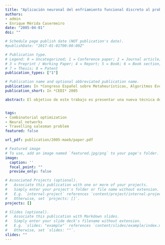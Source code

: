 ```yaml
---
title: "Aplicación neuronal del enfriamiento funcional discreto al problema del viajante"
authors:
- admin
- Enrique Mérida Casermeiro
date: "2005-04-01"
doi: ""

# Schedule page publish date (NOT publication's date).
#publishDate: "2017-01-01T00:00:00Z"

# Publication type.
# Legend: 0 = Uncategorized; 1 = Conference paper; 2 = Journal article;
# 3 = Preprint / Working Paper; 4 = Report; 5 = Book; 6 = Book section;
# 7 = Thesis; 8 = Patent
publication_types: ["1"]

# Publication name and optional abbreviated publication name.
publication: In *Congreso Español sobre Metaheurísticas, Algoritmos Evolutivos y Bioinspirados* 2005
publication_short: In *CEDI* 2005

abstract: El objetivo de este trabajo es presentar una nueva técnica de optimización discreta que permite reducir el número de mínimos locales en la función de energía de la red, consiguiendo así mejorar sensiblemente la calidad de las soluciones obtenidas. Debido a su generalidad, esta técnica puede ser aplicada a la mayoría de las redes neuronales discretas. Proponemos sus bases teóricas, así como mostramos su aplicación en el ámbito de las redes neuronales recurrentes, para ello utilizamos como banco de pruebas el problema del viajante de comercio por ser el problema de optimización combinatoria más conocido y el más comúnmente empleado como test para medir la eficacia de las técnicas algorítmicas aplicadas a este tipo de problemas. Hemos comparado esta técnica con métodos de probada eficacia, consiguiendo mejorar la calidad media de las soluciones de forma notable, logrando en la mayor parte de las simulaciones realizadas soluciones muy cercanas al óptimo global del problema.


tags:
- Combinatorial optimization
- Neural networks
- Travelling salesman problem
featured: false

url_pdf: publication/2005-maeb/paper.pdf

# Featured image
# To use, add an image named `featured.jpg/png` to your page's folder. 
image:
  caption: ''
  focal_point: ""
  preview_only: false

# Associated Projects (optional).
#   Associate this publication with one or more of your projects.
#   Simply enter your project's folder or file name without extension.
#   E.g. `internal-project` references `content/project/internal-project/index.md`.
#   Otherwise, set `projects: []`.
projects: []

# Slides (optional).
#   Associate this publication with Markdown slides.
#   Simply enter your slide deck's filename without extension.
#   E.g. `slides: "example"` references `content/slides/example/index.md`.
#   Otherwise, set `slides: ""`.
slides: ""
---
```


